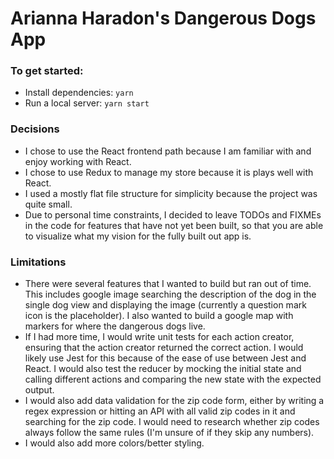 # Arianna Haradon's Dangerous Dogs App

### To get started:

- Install dependencies: `yarn`
- Run a local server: `yarn start`

### Decisions

- I chose to use the React frontend path because I am familiar with and enjoy working with React.
- I chose to use Redux to manage my store because it is plays well with React.
- I used a mostly flat file structure for simplicity because the project was quite small.
- Due to personal time constraints, I decided to leave TODOs and FIXMEs in the code for features that have not yet been built, so that you are able to visualize what my vision for the fully built out app is.

### Limitations
- There were several features that I wanted to build but ran out of time. This includes google image searching the description of the dog in the single dog view and displaying the image (currently a question mark icon is the placeholder). I also wanted to build a google map with markers for where the dangerous dogs live.
- If I had more time, I would write unit tests for each action creator, ensuring that the action creator returned the correct action. I would likely use Jest for this because of the ease of use between Jest and React. I would also test the reducer by mocking the initial state and calling different actions and comparing the new state with the expected output.
- I would also add data validation for the zip code form, either by writing a regex expression or hitting an API with all valid zip codes in it and searching for the zip code. I would need to research whether zip codes always follow the same rules (I'm unsure of if they skip any numbers).
- I would also add more colors/better styling. 
